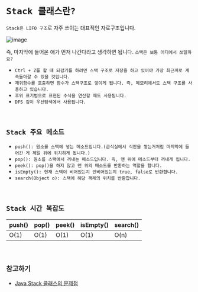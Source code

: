 # `Stack 클래스란?`

`Stack은 LIFO 구조`로 자주 쓰이는 대표적인 자료구조입니다. 

![image](https://user-images.githubusercontent.com/45676906/105798273-22b6a500-5fd5-11eb-80a7-4d374800bc09.png)

즉, 마지막에 들어온 애가 먼저 나간다라고 생각하면 됩니다. `스택은 보통 어디에서 쓰일까요?`

- `Ctrl + Z를 할 때 되감기를 하려면 스택 구조로 저장을 하고 있어야 가장 최근꺼로 계속돌아갈 수 있을 것입니다.`
- `재귀함수를 호출하면 함수가 스택구조로 쌓이게 됩니다. 즉, 메모리에서도 스택 구조를 사용하고 있습니다.`
- `후위 표기법으로 표현된 수식을 연산할 때도 사용됩니다.`
- `DFS 깊이 우선탐색에서 사용됩니다.`

<br>

## `Stack 주요 메소드`

- `push(): 원소를 스택에 넣는 메소드입니다.(급식실에서 식판을 쌓는거처럼 마지막에 들어간 게 제일 위에 위치하게 됩니다.)`
- `pop(): 원소를 스택에서 꺼내는 메소드입니다. 즉, 맨 위에 메소드부터 꺼내게 됩니다.`
- `peek(): pop()을 하지 않고 맨 위의 메소드를 반환하는 역할을 합니다.`
- `isEmpty(): 현재 스택이 비어있는지 안비어있는지 true, false로 반환합니다.`
- `search(Object o): 스택에 해당 객체의 위치를 반환합니다.`

<br>

## `Stack 시간 복잡도`

|push()|pop()|peek()|isEmpty()|search()|
|------|-----|-----|-----|-----|
|O(1)|O(1)|O(1)|O(1)|O(n)|

<br>

## `참고하기`

- [Java Stack 클래스의 문제점](https://github.com/wjdrbs96/Today-I-Learn/blob/master/Java/Collection/Stack%20%ED%81%B4%EB%9E%98%EC%8A%A4%EB%9E%80%3F.md)